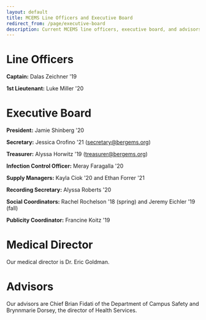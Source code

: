 ```yaml
---
layout: default
title: MCEMS Line Officers and Executive Board
redirect_from: /page/executive-board
description: Current MCEMS line officers, executive board, and advisors.
---
```


Line Officers
=============

**Captain:** Dalas Zeichner '19

**1st Lieutenant:** Luke Miller '20

Executive Board
===============

**President:** Jamie Shinberg '20

**Secretary:** Jessica Orofino '21  (secretary@bergems.org)

**Treasurer:** Alyssa Horwitz '19 (treasurer@bergems.org)

**Infection Control Officer:** Meray Faragalla '20

**Supply Managers:** Kayla Ciok '20 and Ethan Forrer '21

**Recording Secretary:** Alyssa Roberts '20

**Social Coordinators:** Rachel Rochelson '18 (spring) and Jeremy Eichler '19 (fall)

**Publicity Coordinator:** Francine Koitz '19

Medical Director
================

Our medical director is Dr. Eric Goldman.

Advisors
========

Our advisors are Chief Brian Fidati of the Department of Campus Safety and Brynnmarie Dorsey, the director of Health Services.
